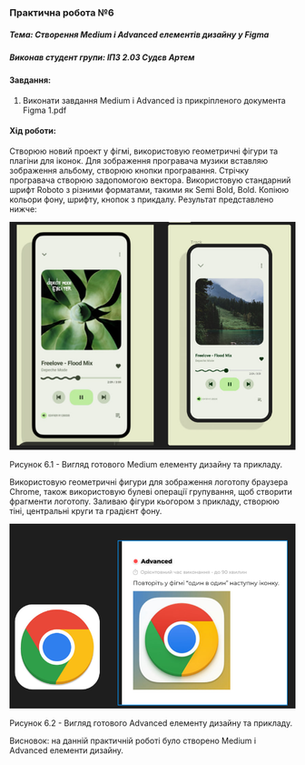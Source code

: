 ### Практична робота №6

##### Тема: Створення Medium і Advanced елементів дизайну у Figma

##### Виконав студент групи: ІПЗ 2.03 Судєв Артем

#### Завдання:
1. Виконати завдання Medium і Advanced із прикріпленого документа Figma 1.pdf

#### Хід роботи:
Створюю новий проект у фігмі, використовую геометричні фігури та плагіни для іконок. Для зображення програвача музики вставляю зображення альбому, створюю кнопки програвання. Стрічку програвача створюю задопомогою вектора. Використовую стандарний шрифт Roboto з різними форматами, такими як Semi Bold, Bold. Копіюю кольори фону, шрифту, кнопок з прикдалу. Результат представлено нижче:

![](https://github.com/CookieYup/design/blob/main/workshop_6/result%201.jpg?raw=true)

Рисунок 6.1 - Вигляд готового Medium елементу дизайну та прикладу.

Використовую геометричні фигури для зображення логотопу браузера Chrome, також використовую булеві операції групування, щоб створити фрагменти логотопу. Заливаю фігури кьогором з прикладу, створюю тіні, центральні круги та градієнт фону. 

![](https://github.com/CookieYup/design/blob/main/workshop_6/result%202.jpg?raw=true)

Рисунок 6.2 - Вигляд готового Advanced елементу дизайну та прикладу.

Висновок: на данній практичній роботі було створено Medium і Advanced елементи дизайну. 